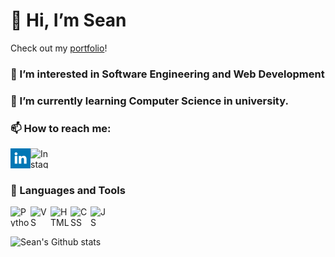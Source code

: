 # 👋 Hi, I’m Sean

Check out my <a href="www.foojensean.com">portfolio</a>!

### 👀 I’m interested in Software Engineering and Web Development

### 🌱 I’m currently learning Computer Science in university.


### 📫 How to reach me:

<a href="https://www.linkedin.com/in/foojensean/"><img align="left" height="32px" width="32px" alt="LinkedIn logo" src="https://raw.githubusercontent.com/edent/SuperTinyIcons/099dc12b59179d07d534069bc8551718f786d91a/images/svg/linkedin.svg"></a>

<a href="https://www.instagram.com/foojensean/"><img align="left" height="32px" width="32px" alt="Instagram logo" src="https://upload.wikimedia.org/wikipedia/commons/e/e7/Instagram_logo_2016.svg"></a>

<br>
<br>

### 📐 Languages and Tools

<img align="left" height="32px" width="32px" alt="Python logo" src="https://bit.ly/3nk4bGw">
<img align="left" height="32px" width="32px" alt="VS Сode logo" src="https://bit.ly/3qZmQcU">
<img align="left" height="32px" width="32px" alt="HTML logo" src="https://bit.ly/3gP4Qgx">
<img align="left" height="32px" width="32px" alt="CSS logo" src="https://bit.ly/37iML7j">
<img align="left" height="32px" width="32px" alt="JS logo" src="https://bit.ly/3r1kzxY">

<br>
<br>

![Sean's Github stats](https://github-readme-stats.vercel.app/api?username=50Fifty&show_icons=true&hide_border=true&include_all_commits=true&count_private=true&theme=radical)



<!---
50Fifty/50Fifty is a ✨ special ✨ repository because its `README.md` (this file) appears on your GitHub profile.
You can click the Preview link to take a look at your changes.
--->
